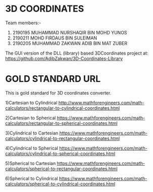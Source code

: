 # 3D COORDINATES
Team members:-
1) 2190195 MUHAMMAD NURSHAQIR BIN MOHD YUNOS
2) 2190211 MOHD FIRDAUS BIN SULEIMAN
3) 2190205 MUHAMMAD ZAKWAN ADIB BIN MAT ZUBER

The GUI version of the DLL (library) based 3DCoordinates project at:
https://github.com/AdibZakwan/3D-Coordinates-Library

# GOLD STANDARD URL
This is gold standard for 3D coordinates converter.

1)Cartesian to Cylindrical http://www.mathforengineers.com/math-calculators/rectangular-to-cylindrical-coordinates.html

2)Cartesian to Spherical https://www.mathforengineers.com/math-calculators/rectangular-to-spherical-coordinates.html

3)Cylindrical to Cartesian https://www.mathforengineers.com/math-calculators/cylindrical-to-rectangular-coordinates.html

4)Cylindrical to Spherical https://www.mathforengineers.com/math-calculators/cylindrical-to-spherical-coordinates.html

5)Spherical to Cartesian https://www.mathforengineers.com/math-calculators/spherical-to-rectangular-coordinates.html

6)Spherical to Cylindrical https://www.mathforengineers.com/math-calculators/spherical-to-cylindrical-coordinates.html







